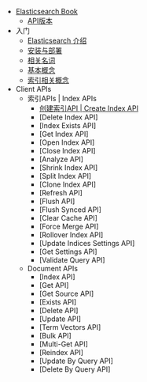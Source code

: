 <!-- docs/_sidebar.md -->

* [Elasticsearch Book](/)
  * [API版本](/version)
* 入门
  * [Elasticsearch 介绍](/notes/es_basic)
  * [安装与部署](/notes/es_setup)
  * [相关名词](/notes/es_noun)
  * [基本概念](/notes/es_contents)
  * [索引相关概念](/notes/index_contents)
* Client APIs
  * 索引APIs | Index APIs
    * [创建索引API | Create Index API](/apis/index/create_index)
    * [Delete Index API]
    * [Index Exists API]
    * [Get Index API]
    * [Open Index API]
    * [Close Index API]
    * [Analyze API]
    * [Shrink Index API]
    * [Split Index API]
    * [Clone Index API]
    * [Refresh API]
    * [Flush API]
    * [Flush Synced API]
    * [Clear Cache API]
    * [Force Merge API]
    * [Rollover Index API]
    * [Update Indices Settings API]
    * [Get Settings API]
    * [Validate Query API]
  * Document APIs
    * [Index API]
    * [Get API]
    * [Get Source API]
    * [Exists API]
    * [Delete API]
    * [Update API]
    * [Term Vectors API]
    * [Bulk API]
    * [Multi-Get API]
    * [Reindex API]
    * [Update By Query API]
    * [Delete By Query API]
